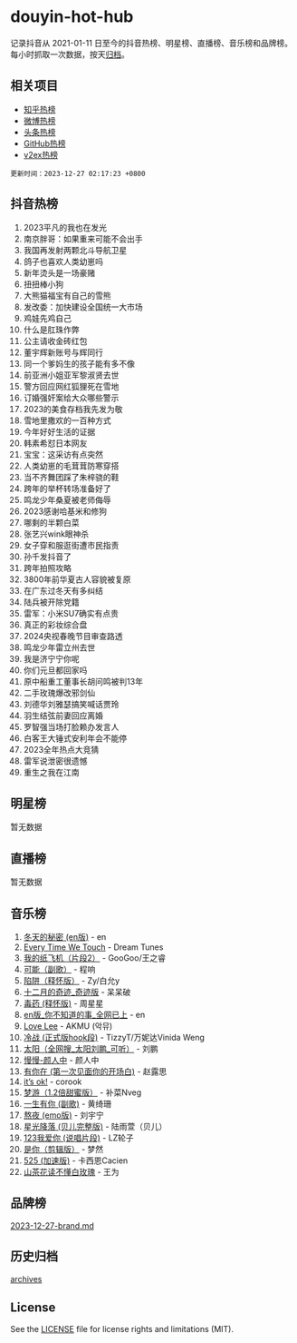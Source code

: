 # douyin-hot-hub

记录抖音从 2021-01-11 日至今的抖音热榜、明星榜、直播榜、音乐榜和品牌榜。每小时抓取一次数据，按天[归档](archives)。

## 相关项目

- [知乎热榜](https://github.com/lonnyzhang423/zhihu-hot-hub)
- [微博热榜](https://github.com/lonnyzhang423/weibo-hot-hub)
- [头条热榜](https://github.com/lonnyzhang423/toutiao-hot-hub)
- [GitHub热榜](https://github.com/lonnyzhang423/github-hot-hub)
- [v2ex热榜](https://github.com/lonnyzhang423/v2ex-hot-hub)


`更新时间：2023-12-27 02:17:23 +0800`

## 抖音热榜

1. 2023平凡的我也在发光
1. 南京胖哥：如果重来可能不会出手
1. 我国再发射两颗北斗导航卫星
1. 鸽子也喜欢人类幼崽吗
1. 新年烫头是一场豪赌
1. 扭扭棒小狗
1. 大熊猫福宝有自己的雪熊
1. 发改委：加快建设全国统一大市场
1. 鸡娃先鸡自己
1. 什么是肛珠作弊
1. 公主请收金砖红包
1. 董宇辉新账号与辉同行
1. 同一个爹妈生的孩子能有多不像
1. 前亚洲小姐亚军黎淑贤去世
1. 警方回应网红狐狸死在雪地
1. 订婚强奸案给大众哪些警示
1. 2023的美食存档我先发为敬
1. 雪地里撒欢的一百种方式
1. 今年好好生活的证据
1. 韩素希怼日本网友
1. 宝宝：这采访有点突然
1. 人类幼崽的毛茸茸防寒穿搭
1. 当不齐舞团踩了朱梓骁的鞋
1. 跨年的举杯转场准备好了
1. 鸣龙少年桑夏被老师侮辱
1. 2023感谢哈基米和修狗
1. 哪剩的半颗白菜
1. 张艺兴wink眼神杀
1. 女子穿和服逛街遭市民指责
1. 孙千发抖音了
1. 跨年拍照攻略
1. 3800年前华夏古人容貌被复原
1. 在广东过冬天有多纠结
1. 陆兵被开除党籍
1. 雷军：小米SU7确实有点贵
1. 真正的彩妆综合盘
1. 2024央视春晚节目审查路透
1. 鸣龙少年雷立州去世
1. 我是济宁宁你呢
1. 你们元旦都回家吗
1. 原中船重工董事长胡问鸣被判13年
1. 二手玫瑰爆改邪剑仙
1. 刘德华刘雅瑟搞笑喊话贾玲
1. 羽生结弦前妻回应离婚
1. 罗智强当场打脸赖办发言人
1. 白客王大锤式安利年会不能停
1. 2023全年热点大竞猜
1. 雷军说泄密很遗憾
1. 重生之我在江南

## 明星榜

暂无数据

## 直播榜

暂无数据

## 音乐榜

1. [冬天的秘密 (en版)](https://sf3-cdn-tos.douyinstatic.com/obj/tos-cn-ve-2774/okIuMHDdzyf3FjGK4Lphe1vfHcQaPIHAg0Z4CR) - en
1. [Every Time We Touch](https://sf6-cdn-tos.douyinstatic.com/obj/tos-cn-ve-2774/ogN6lUKQeBBfEVhIOMikG1CcJjugxk1tztZyhP) - Dream Tunes
1. [我的纸飞机（片段2）](https://sf6-cdn-tos.douyinstatic.com/obj/tos-cn-ve-2774/oM2ZrKcg2CD5AeRB2gkeXOFB1IxAGJdZPazYHf) - GooGoo/王之睿
1. [可能（副歌）](https://sf6-cdn-tos.douyinstatic.com/obj/tos-cn-ve-2774/cde1731888894259b333569393c2fb51) - 程响
1. [陷阱（释怀版）](https://sf6-cdn-tos.douyinstatic.com/obj/tos-cn-ve-2774/oE8C21LeZrzKLDFfQYgMzx4GAIHageG5IzayY7) - Zy/白允y
1. [十二月的奇迹_奇迹版](https://sf3-cdn-tos.douyinstatic.com/obj/tos-cn-ve-2774/oMslvA9FBzGMGHnyUuoiiUjtIAXfMz6tzwByW8) - 呆呆破
1. [毒药 (释怀版)](https://sf3-cdn-tos.douyinstatic.com/obj/tos-cn-ve-2774/oYILMEAzspdZBIzy4frJNB8ZHPHWAhiwowd4Ad) - 周星星
1. [en版_你不知道的事_全网已上](https://sf3-cdn-tos.douyinstatic.com/obj/tos-cn-ve-2774/o4QbYLDezHUtFyDKdF9XfmPhIewaqEQAggj6Cb) - en
1. [Love Lee](https://sf3-cdn-tos.douyinstatic.com/obj/tos-cn-ve-2774/o05GbkJGbCBTdDnMtB0fwOYgkeZp23vrWQDQBS) - AKMU (악뮤)
1. [冷战 (正式版hook段)](https://sf3-cdn-tos.douyinstatic.com/obj/tos-cn-ve-2774/oMuEoiBasWApEMVDgNiI8VAByNmwo5J0pyf8Yx) - TizzyT/万妮达Vinida Weng
1. [太阳（全网搜_太阳刘鹏_可听）](https://sf6-cdn-tos.douyinstatic.com/obj/tos-cn-ve-2774/ogWbyIQnlBFImVbeDocRdCIYtBHlbJXgfZMvgz) - 刘鹏
1. [慢慢-颜人中](https://sf6-cdn-tos.douyinstatic.com/obj/tos-cn-ve-2774/ocjHNfBXdBxQNC8ZGAeoLMFTUgtBg8bkExunDC) - 颜人中
1. [有你在 (第一次见面你的开场白)](https://sf6-cdn-tos.douyinstatic.com/obj/tos-cn-ve-2774/oAthrQ3ClJBfI57uBoFEgNDYtNCZ0TSYQQfxQ0) - 赵露思
1. [it’s ok!](https://sf6-cdn-tos.douyinstatic.com/obj/tos-cn-ve-2774/0fc4d0ee28444bd0ab76e8b7c0003f52) - corook
1. [梦游（1.2倍甜蜜版）](https://sf6-cdn-tos.douyinstatic.com/obj/tos-cn-ve-2774/o4gyAUm8hwufoEABmwVIiQtHsFuGzAEEWtNMzo) - 补菜Nveg
1. [一生有你 (副歌)](https://sf3-cdn-tos.douyinstatic.com/obj/tos-cn-ve-2774/o8xzM8HLaQzgMiJ96FKAWCenIuzkFpfClDdmeW) - 黄绮珊
1. [熬夜 (emo版)](https://sf6-cdn-tos.douyinstatic.com/obj/tos-cn-ve-2774/ocQZvZErLThAfNQOtBZ178gQDfCDFBL9iB5lvY) - 刘宇宁
1. [星光降落 (贝儿完整版)](https://sf6-cdn-tos.douyinstatic.com/obj/tos-cn-ve-2774/okwB9hAwyAtsFFkFBzAX1hOOfQuIoMNs0W2Mwr) - 陆雨萱（贝儿）
1. [123我爱你 (说唱片段)](https://sf3-cdn-tos.douyinstatic.com/obj/tos-cn-ve-2774/oYCWFpY0hL9kda0dQKIGDYeKYfQmAse0DgpDjz) - LZ轮子
1. [是你（剪辑版）](https://sf3-cdn-tos.douyinstatic.com/obj/tos-cn-ve-2774/46019dae783c4c969944217fe1cfafc4) - 梦然
1. [525 (加速版)](https://sf3-cdn-tos.douyinstatic.com/obj/tos-cn-ve-2774/oIfKCtqfDyP8Vc9FpAPgWMyezT6LnDT1abRwGg) - 卡西恩Cacien
1. [山茶花读不懂白玫瑰](https://sf6-cdn-tos.douyinstatic.com/obj/tos-cn-ve-2774/osfn8B7DktrRHEPJgPCfDbw7QDQEkwC16BxZg9) - 王为

## 品牌榜

[2023-12-27-brand.md](archives/2023-12-27-brand.md)

## 历史归档

[archives](archives)

## License

See the [LICENSE](LICENSE) file for license rights and limitations (MIT).
